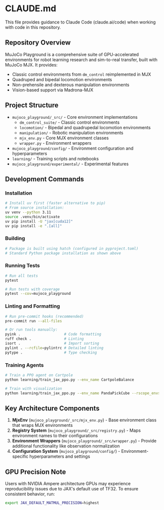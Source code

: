 # CLAUDE.md

This file provides guidance to Claude Code (claude.ai/code) when working with code in this repository.

## Repository Overview

MuJoCo Playground is a comprehensive suite of GPU-accelerated environments for robot learning research and sim-to-real transfer, built with MuJoCo MJX. It provides:

- Classic control environments from `dm_control` reimplemented in MJX
- Quadruped and bipedal locomotion environments
- Non-prehensile and dexterous manipulation environments
- Vision-based support via Madrona-MJX

## Project Structure

- `mujoco_playground/_src/` - Core environment implementations
  - `dm_control_suite/` - Classic control environments
  - `locomotion/` - Bipedal and quadrupedal locomotion environments
  - `manipulation/` - Robotic manipulation environments
  - `mjx_env.py` - Core MJX environment classes
  - `wrapper.py` - Environment wrappers
- `mujoco_playground/config/` - Environment configuration and hyperparameters
- `learning/` - Training scripts and notebooks
- `mujoco_playground/experimental/` - Experimental features

## Development Commands

### Installation
```bash
# Install uv first (faster alternative to pip)
# From source installation:
uv venv --python 3.11
source .venv/bin/activate
uv pip install -U "jax[cuda12]"
uv pip install -e ".[all]"
```

### Building
```bash
# Package is built using hatch (configured in pyproject.toml)
# Standard Python package installation as shown above
```

### Running Tests
```bash
# Run all tests
pytest

# Run tests with coverage
pytest --cov=mujoco_playground
```

### Linting and Formatting
```bash
# Run pre-commit hooks (recommended)
pre-commit run --all-files

# Or run tools manually:
pyink .                    # Code formatting
ruff check .               # Linting
isort .                    # Import sorting
pylint . --rcfile=pylintrc # Detailed linting
pytype .                   # Type checking
```

### Training Agents
```bash
# Train a PPO agent on Cartpole
python learning/train_jax_ppo.py --env_name CartpoleBalance

# Train with visualization
python learning/train_jax_ppo.py --env_name PandaPickCube --rscope_envs 16 --run_evals=False --deterministic_rscope=True
```

## Key Architecture Components

1. **MjxEnv** (`mujoco_playground/_src/mjx_env.py`) - Base environment class that wraps MJX environments
2. **Registry System** (`mujoco_playground/_src/registry.py`) - Maps environment names to their configurations
3. **Environment Wrappers** (`mujoco_playground/_src/wrapper.py`) - Provide additional functionality like observation normalization
4. **Configuration System** (`mujoco_playground/config/`) - Environment-specific hyperparameters and settings

## GPU Precision Note

Users with NVIDIA Ampere architecture GPUs may experience reproducibility issues due to JAX's default use of TF32. To ensure consistent behavior, run:
```bash
export JAX_DEFAULT_MATMUL_PRECISION=highest
```